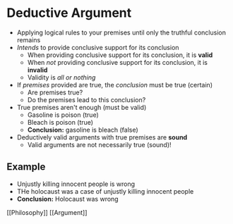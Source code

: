 # Deductive Argument

- Applying logical rules to your premises until only the truthful conclusion remains
- _Intends_ to provide conclusive support for its conclusion
  - When providing conclusive support for its conclusion, it is **valid**
  - When _not_ providing conclusive support for its conclusion, it is **invalid**
  - Validity is _all or nothing_
- If _premises_ provided are true, the _conclusion_ must be true (certain)
  - Are premises true?
  - Do the premises lead to this conclusion?
- True premises aren't enough (must be valid)
  - Gasoline is poison (true)
  - Bleach is poison (true)
  - **Conclusion:** gasoline is bleach (false)
- Deductively valid arguments with true premises are **sound**
  - Valid arguments are not necessarily true (sound)!

## Example

- Unjustly killing innocent people is wrong
- THe holocaust was a case of unjustly killing innocent people
- **Conclusion:** Holocaust was wrong

[[Philosophy]] [[Argument]]

